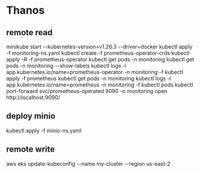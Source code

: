 # Thanos

## remote read

minikube start --kubernetes-version=v1.26.3 --driver=docker
kubectl apply -f monitoring-ns.yaml
kubectl create -f prometheus-operator-crds
kubectl apply -R -f prometheus-operator
kubectl get pods -n monitoring
kubectl get pods -n monitoring --show-labels
kubectl logs -l app.kubernetes.io/name=prometheus-operator -n monitoring -f
kubectl apply -f prometheus
kubectl get pods -n monitoring
kubectl logs -l app.kubernetes.io/name=prometheus -n monitoring -f
kubectl pods
kubectl port-forward svc/prometheus-operated 9090 -n monitoring
open http://localhost:9090/

## deploy minio

kubectl apply -f minio-ns.yaml













## remote write

aws eks update-kubeconfig --name my-cluster --region us-east-2